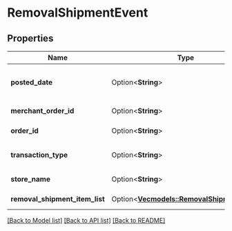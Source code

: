 # RemovalShipmentEvent

## Properties

Name | Type | Description | Notes
------------ | ------------- | ------------- | -------------
**posted_date** | Option<**String**> | Fields with a schema type of date are in ISO 8601 date time format (for example GroupBeginDate). | [optional]
**merchant_order_id** | Option<**String**> | The merchant removal orderId. | [optional]
**order_id** | Option<**String**> | The identifier for the removal shipment order. | [optional]
**transaction_type** | Option<**String**> | The type of removal order.  Possible values:  * WHOLESALE_LIQUIDATION | [optional]
**store_name** | Option<**String**> | The name of the store where the event occurred. | [optional]
**removal_shipment_item_list** | Option<[**Vec<models::RemovalShipmentItem>**](RemovalShipmentItem.md)> | A list of information about removal shipment items. | [optional]

[[Back to Model list]](../README.md#documentation-for-models) [[Back to API list]](../README.md#documentation-for-api-endpoints) [[Back to README]](../README.md)


